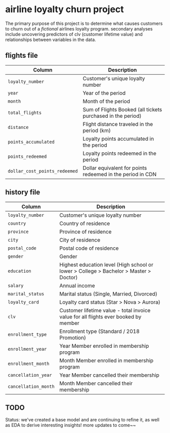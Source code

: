 # airline loyalty churn project

The primary purpose of this project is to determine what causes customers to churn out of a *fictional* airlines loyalty program. secondary analyses include uncovering predictors of clv (customer lifetime value) and relationships between variables in the data.

## flights file
| Column        | Description   |
| ------------- | ------------- |
| `loyalty_number`  |  Customer's unique loyalty number |
| `year`  | Year of the period  |
| `month`  | Month of the period |
| `total_flights`  | Sum of Flights Booked (all tickets purchased in the period) |
| `distance`  | Flight distance traveled in the period (km)  |
| `points_accumulated`  | Loyalty points accumulated in the period  |
| `points_redeemed`  | Loyalty points redeemed in the period |
| `dollar_cost_points_redeemed`  | Dollar equivalent for points redeemed in the period in CDN |

## history file
| Column        | Description   |
| ------------- | ------------- |
| `loyalty_number`  | Customer's unique loyalty number |
| `country`  | Country of residence  |
| `province`  | Province of residence |
| `city`  | City of residence |
| `postal_code`  | Postal code of residence  |
| `gender`  | Gender  |
| `education`  | Highest education level (High school or lower > College > Bachelor > Master > Doctor) |
| `salary`  | Annual income  |
| `marital_status`  | Marital status (Single, Married, Divorced) |
| `loyalty_card`  | Loyalty card status (Star > Nova > Aurora)  |
| `clv`  | Customer lifetime value - total invoice value for all flights ever booked by member |
| `enrollment_type`  | Enrollment type (Standard / 2018 Promotion)  |
| `enrollment_year` | Year Member enrolled in membership program |
| `enrollment_month`  | Month Member enrolled in membership program  |
| `cancellation_year`  | Year Member cancelled their membership  |
| `cancellation_month`  | Month Member cancelled their membership |

## TODO

Status: we've created a base model and are continuing to refine it, as well as EDA to derive interesting insights! more updates to come~~